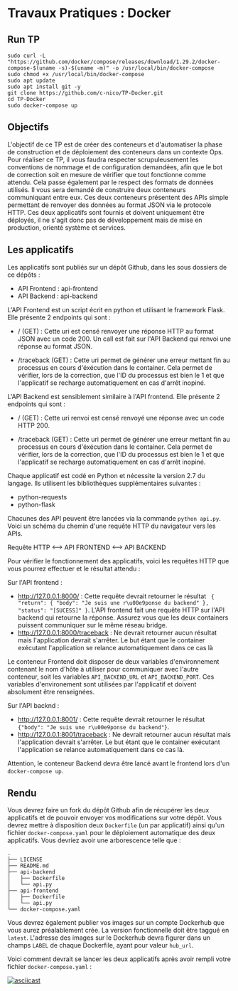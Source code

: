 # Travaux Pratiques : Docker

## Run TP

```
sudo curl -L "https://github.com/docker/compose/releases/download/1.29.2/docker-compose-$(uname -s)-$(uname -m)" -o /usr/local/bin/docker-compose
sudo chmod +x /usr/local/bin/docker-compose
sudo apt update
sudo apt install git -y
git clone https://github.com/c-nico/TP-Docker.git
cd TP-Docker
sudo docker-compose up
```

## Objectifs

L'objectif de ce TP est de créer des conteneurs et d'automatiser la phase de construction et de déploiement des conteneurs dans un contexte Ops. Pour réaliser ce TP, il vous faudra respecter scrupuleusement les conventions de nommage et de configuration demandées, afin que le bot de correction soit en mesure de vérifier que tout fonctionne comme attendu. Cela passe également par le respect des formats de données utilisés. Il vous sera demandé de construire deux conteneurs communiquant entre eux. Ces deux conteneurs présentent des APIs simple permettant de renvoyer des données au format JSON via le protocole HTTP. Ces deux applicatifs sont fournis et doivent uniquement être déployés, il ne s'agit donc pas de développement mais de mise en production, orienté système et services.

## Les applicatifs

Les applicatifs sont publiés sur un dépôt Github, dans les sous dossiers de ce dépôts :

- API Frontend : api-frontend
- API Backend : api-backend

L'API Frontend est un script écrit en python et utilisant le framework Flask. Elle présente 2 endpoints qui sont :

 - / (GET) : Cette uri est censé renvoyer une réponse HTTP au format JSON avec un code 200. Un call est fait sur l'API Backend qui renvoi une réponse au format JSON.

 - /traceback (GET) : Cette uri permet de générer une erreur mettant fin au processus en cours d'éxécution dans le container. Cela permet de vérifier, lors de la correction, que l'ID du processus est bien le 1 et que l'applicatif se recharge  automatiquement en cas d'arrêt inopiné.


 L'API Backend est sensiblement similaire à l'API frontend. Elle présente 2 endpoints qui sont :

 - / (GET) : Cette uri renvoi est censé renvoyé une réponse avec un code HTTP 200.

 - /traceback (GET) : Cette uri permet de générer une erreur mettant fin au processus en cours d'éxécution dans le container. Cela permet de vérifier, lors de la correction, que l'ID du processus est bien le 1 et que l'applicatif se recharge  automatiquement en cas d'arrêt inopiné.

Chaque applicatif est codé en Python et nécessite la version 2.7 du langage. Ils utilisent les bibliothèques supplémentaires suivantes :

  - python-requests
  - python-flask

Chacunes des API peuvent être lancées via la commande `python api.py`. Voici un schéma du chemin d'une requête HTTP du navigateur vers les APIs.

Requête HTTP <--> API FRONTEND <--> API BACKEND

Pour vérifier le fonctionnement des applicatifs, voici les requêtes HTTP que vous pourrez effectuer et le résultat attendu :

Sur l'API frontend :
  - http://127.0.0.1:8000/ : Cette requête devrait retourner le résultat ``` {
  "return": {
    "body": "Je suis une r\u00e9ponse du backend"
  }, 
  "status": "[SUCESS]"
}```. L'API frontend fait une requête HTTP sur l'API backend qui retourne la réponse. Assurez vous que les deux containers puissent communiquer sur le même réseau bridge.
  - http://127.0.0.1:8000/traceback : Ne devrait retourner aucun résultat mais l'application devrait s'arrêter. Le but étant que le container exécutant l'application se relance automatiquement dans ce cas là
  
Le conteneur Frontend doit disposer de deux variables d'environnement contenant le nom d'hôte à utiliser pour communiquer avec l'autre conteneur, soit les variables `API_BACKEND_URL` et `API_BACKEND_PORT`. Ces variables d'environement sont utilisées par l'applicatif et doivent absolument être renseignées.
  
  Sur l'API backnd :
  - http://127.0.0.1:8001/ : Cette requête devrait retourner le résultat `{"body": "Je suis une r\u00e9ponse du backend"}`.
  - http://127.0.0.1:8001/traceback : Ne devrait retourner aucun résultat mais l'application devrait s'arrêter. Le but étant que le container exécutant l'application se relance automatiquement dans ce cas là.

Attention, le conteneur Backend devra être lancé avant le frontend lors d'un `docker-compose up`.

## Rendu

Vous devrez faire un fork du dépôt Github afin de récupérer les deux applicatifs et de pouvoir envoyer vos modifications sur votre dépôt.
Vous devrez mettre à disposition deux `Dockerfile` (un par applicatif) ainsi qu'un fichier `docker-compose.yaml` pour le déploiement automatique des deux applicatifs. Vous devriez avoir une arborescence telle que :

```
.
├── LICENSE
├── README.md
├── api-backend
│   ├── Dockerfile
│   └── api.py
├── api-frontend
│   ├── Dockerfile
│   └── api.py
└── docker-compose.yaml
```

Vous devrez également publier vos images sur un compte Dockerhub que vous aurez préalablement crée. La version fonctionnelle doit être taggué en `latest`. L'adresse des images sur le Dockerhub devra figurer dans un champs `LABEL` de chaque Dockerfile, ayant pour valeur `hub_url`.

Voici comment devrait se lancer les deux applicatifs après avoir rempli votre fichier `docker-compose.yaml` :

[![asciicast](https://asciinema.org/a/mzbhERZTHnBuf6lEZJ9iMNGEH.svg)](https://asciinema.org/a/mzbhERZTHnBuf6lEZJ9iMNGEH)
